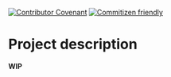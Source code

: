 [![Contributor Covenant](https://img.shields.io/badge/Contributor%20Covenant-2.0-4baaaa.svg)](.github/CODE_OF_CONDUCT.md)
[![Commitizen friendly](https://img.shields.io/badge/commitizen-friendly-brightgreen.svg)](http://commitizen.github.io/cz-cli/)

# Project description
**WIP**
